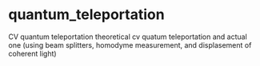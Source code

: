 # quantum_teleportation
CV quantum teleportation
theoretical cv quatum teleportation and actual one (using beam splitters, homodyme measurement, and displasement of coherent light)
